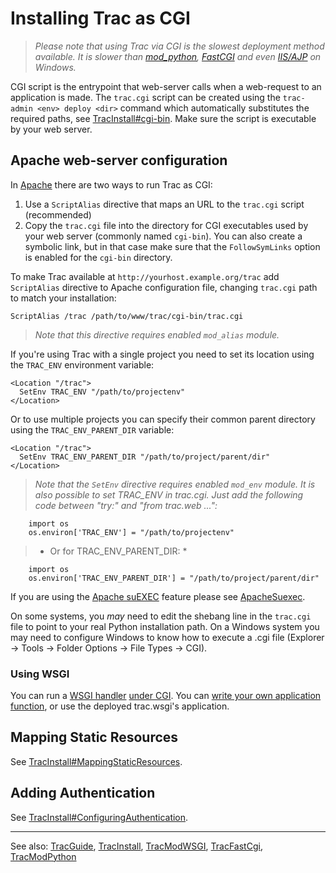 # Installing Trac as CGI






>
>
> *Please note that using Trac via CGI is the slowest deployment method available. It is slower than [mod\_python](trac-mod-python), [FastCGI](trac-fast-cgi) and even [
> IIS/AJP](http://trac.edgewall.org/intertrac/TracOnWindowsIisAjp) on Windows.*
>
>


CGI script is the entrypoint that web-server calls when a web-request to an application is made. The `trac.cgi` script can be created using the `trac-admin <env> deploy <dir>` command which automatically substitutes the required paths, see [TracInstall\#cgi-bin](trac-install#). Make sure the script is executable by your web server.


## Apache web-server configuration



In [ Apache](http://httpd.apache.org/) there are two ways to run Trac as CGI:


1. Use a `ScriptAlias` directive that maps an URL to the `trac.cgi` script (recommended)
1. Copy the `trac.cgi` file into the directory for CGI executables used by your web server (commonly named `cgi-bin`). You can also create a symbolic link, but in that case make sure that the `FollowSymLinks` option is enabled for the `cgi-bin` directory.


To make Trac available at `http://yourhost.example.org/trac` add `ScriptAlias` directive to Apache configuration file, changing `trac.cgi` path to match your installation:


```
ScriptAlias /trac /path/to/www/trac/cgi-bin/trac.cgi
```

>
>
> *Note that this directive requires enabled `mod_alias` module.*
>
>


If you're using Trac with a single project you need to set its location using the `TRAC_ENV` environment variable:


```
<Location "/trac">
  SetEnv TRAC_ENV "/path/to/projectenv"
</Location>
```


Or to use multiple projects you can specify their common parent directory using the `TRAC_ENV_PARENT_DIR` variable:


```
<Location "/trac">
  SetEnv TRAC_ENV_PARENT_DIR "/path/to/project/parent/dir"
</Location>
```

>
>
> *Note that the `SetEnv` directive requires enabled `mod_env` module. It is also possible to set TRAC\_ENV in trac.cgi. Just add the following code between "try:" and "from trac.web ...":*
>
>

```
    import os
    os.environ['TRAC_ENV'] = "/path/to/projectenv"
```

>
>
> * Or for TRAC\_ENV\_PARENT\_DIR: *
>
>

```
    import os
    os.environ['TRAC_ENV_PARENT_DIR'] = "/path/to/project/parent/dir"
```


If you are using the [
Apache suEXEC](http://httpd.apache.org/docs/suexec.html) feature please see [
ApacheSuexec](http://trac.edgewall.org/intertrac/ApacheSuexec).



On some systems, you *may* need to edit the shebang line in the `trac.cgi` file to point to your real Python installation path. On a Windows system you may need to configure Windows to know how to execute a .cgi file (Explorer -\> Tools -\> Folder Options -\> File Types -\> CGI).


### Using WSGI



You can run a [
WSGI handler](http://henry.precheur.org/python/how_to_serve_cgi) [
under CGI](http://pythonweb.org/projects/webmodules/doc/0.5.3/html_multipage/lib/example-webserver-web-wsgi-simple-cgi.html).  You can [write your own application function](trac-mod-wsgi#), or use the deployed trac.wsgi's application.


## Mapping Static Resources



See [TracInstall\#MappingStaticResources](trac-install#mapping-static-resources).


## Adding Authentication



See [TracInstall\#ConfiguringAuthentication](trac-install#configuring-authentication).


---



See also:  [TracGuide](trac-guide), [TracInstall](trac-install), [TracModWSGI](trac-mod-wsgi), [TracFastCgi](trac-fast-cgi), [TracModPython](trac-mod-python)



